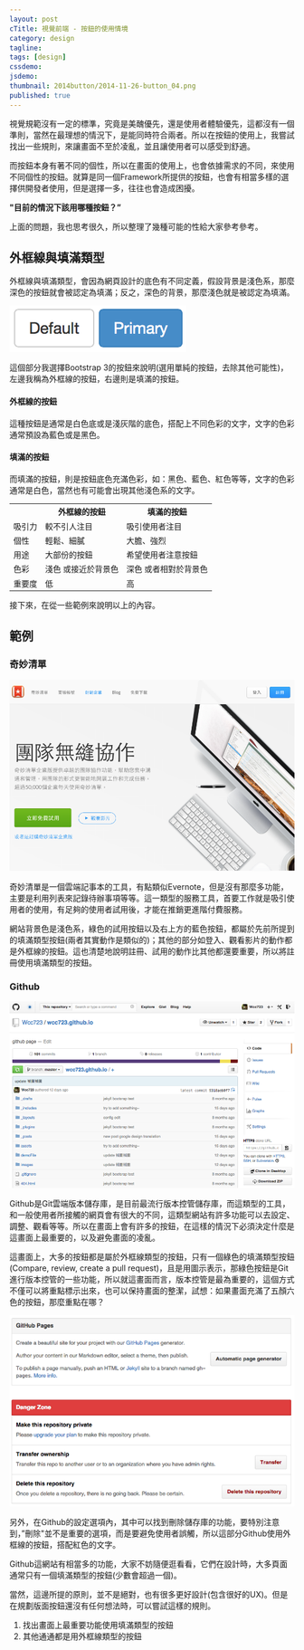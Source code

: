 ```yaml
---
layout: post
cTitle: 視覺前端 - 按鈕的使用情境
category: design
tagline: 
tags: [design]
cssdemo: 
jsdemo: 
thumbnail: 2014button/2014-11-26-button_04.png
published: true
---
```


視覺規範沒有一定的標準，究竟是美醜優先，還是使用者體驗優先，這都沒有一個準則，當然在最理想的情況下，是能同時符合兩者。所以在按鈕的使用上，我嘗試找出一些規則，來讓畫面不至於凌亂，並且讓使用者可以感受到舒適。

而按鈕本身有著不同的個性，所以在畫面的使用上，也會依據需求的不同，來使用不同個性的按鈕。就算是同一個Framework所提供的按鈕，也會有相當多樣的選擇供開發者使用，但是選擇一多，往往也會造成困擾。

**"目前的情況下該用哪種按鈕？”**

上面的問題，我也思考很久，所以整理了幾種可能的性給大家參考參考。


<!-- more -->

## 外框線與填滿類型

外框線與填滿類型，會因為網頁設計的底色有不同定義，假設背景是淺色系，那麼深色的按鈕就會被認定為填滿；反之，深色的背景，那麼淺色就是被認定為填滿。

![](/images/2014button/2014-11-26-button_01.png)

這個部分我選擇Bootstrap 3的按鈕來說明(選用單純的按鈕，去除其他可能性)，左邊我稱為外框線的按鈕，右邊則是填滿的按鈕。



#### 外框線的按鈕

這種按鈕是通常是白色底或是淺灰階的底色，搭配上不同色彩的文字，文字的色彩通常預設為藍色或是黑色。

#### 填滿的按鈕

而填滿的按鈕，則是按鈕底色充滿色彩，如：黑色、藍色、紅色等等，文字的色彩通常是白色，當然也有可能會出現其他淺色系的文字。

<table>
	<tr>
		<th></th>
		<th>外框線的按鈕</th>
		<th>填滿的按鈕</th>
	</tr>
	<tr>
		<td>吸引力</td>
		<td>較不引人注目</td>
		<td>吸引使用者注目</td>
	</tr>
	<tr>
		<td>個性</td>
		<td>輕鬆、細膩</td>
		<td>大膽、強烈</td>
	</tr>
	<tr>
		<td>用途	</td>
		<td>大部份的按鈕</td>
		<td>希望使用者注意按鈕</td>
	</tr>
	<tr>
		<td>色彩	</td>
		<td>淺色 或接近於背景色</td>
		<td>深色 或者相對於背景色</td>
	</tr>
	<tr>
		<td>重要度</td>
		<td>低</td>
		<td>高</td>
	</tr>
</table>


接下來，在從一些範例來說明以上的內容。

## 範例

### 奇妙清單

![](/images/2014button/2014-11-26-button_02.png)

奇妙清單是一個雲端記事本的工具，有點類似Evernote，但是沒有那麼多功能，主要是利用列表來記錄待辦事項等等。這一類型的服務工具，首要工作就是吸引使用者的使用，有足夠的使用者試用後，才能在推銷更進階付費服務。

網站背景色是淺色系，綠色的試用按鈕以及右上方的藍色按鈕，都屬於先前所提到的填滿類型按鈕(兩者其實動作是類似的)；其他的部分如登入、觀看影片的動作都是外框線的按鈕。這也清楚地說明註冊、試用的動作比其他都還要重要，所以將註冊使用填滿類型的按鈕。

### Github

![](/images/2014button/2014-11-26-button_03.png)

Github是Git雲端版本儲存庫，是目前最流行版本控管儲存庫，而這類型的工具，和一般使用者所接觸的網頁會有很大的不同，這類型網站有許多功能可以去設定、調整、觀看等等。所以在畫面上會有許多的按鈕，在這樣的情況下必須決定什麼是這畫面上最重要的，以及避免畫面的凌亂。

這畫面上，大多的按鈕都是屬於外框線類型的按鈕，只有一個綠色的填滿類型按鈕(Compare, review, create a pull request)，且是用圖示表示，那綠色按鈕是Git進行版本控管的一些功能，所以就這畫面而言，版本控管是最為重要的，這個方式不僅可以將重點標示出來，也可以保持畫面的整潔，試想：如果畫面充滿了五顏六色的按鈕，那麼重點在哪？

![](/images/2014button/2014-11-26-button_04.png)

另外，在Github的設定選項內，其中可以找到刪除儲存庫的功能，要特別注意到，”刪除"並不是重要的選項，而是要避免使用者誤觸，所以這部分Github使用外框線的按鈕，搭配紅色的文字。

Github這網站有相當多的功能，大家不妨隨便逛看看，它們在設計時，大多頁面通常只有一個填滿類型的按鈕(少數會超過一個)。


當然，這邊所提的原則，並不是絕對，也有很多更好設計(包含很好的UX)。但是在規劃版面按鈕還沒有任何想法時，可以嘗試這樣的規則。

1. 找出畫面上最重要功能使用填滿類型的按鈕
2. 其他通通都是用外框線類型的按鈕



